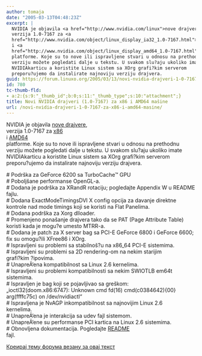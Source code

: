 ```yaml
---
author: tomaja
date: "2005-03-13T04:48:23Z"
excerpt: |
  NVIDIA je objavila <a href="http://www.nvidia.com/linux">nove drajvere</a>,
  verzija 1.0-7167 za <a
  href="http://www.nvidia.com/object/linux_display_ia32_1.0-7167.html">x86</a>
  i <a
  href="http://www.nvidia.com/object/linux_display_amd64_1.0-7167.html">AMD64</a>
  platforme. Koje su to nove ili ispravljene stvari u odnosu na prethodnu
  verziju možete pogledati dalje u tekstu. U svakom slu?aju ukoliko imate
  NVIDIAkarticu a koristite Linux sistem sa XOrg grafi?kim serverom
  preporu?ujemo da instalirate najnoviju verziju drajvera.
guid: https://forum.linuxo.org/2005/03/13/novi-nvidia-drajveri-1-0-7167-za-x86-i-amd64-masine/
id: 780
tc-thumb-fld:
- a:2:{s:9:"_thumb_id";b:0;s:11:"_thumb_type";s:10:"attachment";}
title: Novi NVIDIA drajveri (1.0-7167) za x86 i AMD64 mašine
url: /novi-nvidia-drajveri-1-0-7167-za-x86-i-amd64-masine/
---
```

NVIDIA je objavila [nove drajvere](http://www.nvidia.com/linux),  
verzija 1.0-7167 za [x86](http://www.nvidia.com/object/linux_display_ia32_1.0-7167.html)  
i [AMD64](http://www.nvidia.com/object/linux_display_amd64_1.0-7167.html)  
platforme. Koje su to nove ili ispravljene stvari u odnosu na prethodnu  
verziju možete pogledati dalje u tekstu. U svakom slu?aju ukoliko imate  
NVIDIAkarticu a koristite Linux sistem sa XOrg grafi?kim serverom  
preporu?ujemo da instalirate najnoviju verziju drajvera.<!--break-->

  
\# Podrška za GeForce 6200 sa TurboCache&#8482; GPU  
\# Poboljšane performanse OpenGL-a.  
\# Dodana je podrška za XRandR rotaciju; pogledajte Appendix W u README  
fajlu.  
\# Dodana ExactModeTimingsDVI X config opcija za davanje direktne  
kontrole nad mode timings koji se koristi na Flat Panelima.  
\# Dodana podrška za Xorg dlloader.  
\# Promenjeno ponašanje drajvera tako da se PAT (Page Attribute Table)  
koristi kada je mogu?e umesto MTRR-a.  
\# Dodana je patch za X server bag sa PCI-E GeForce 6800 i GeForce 6600;  
fix su omogu?ili XFree86 i XOrg.  
\# Ispravljeni su problemi sa stabilnoš?u na x86_64 PCI-E sistemima.  
\# Ispravljeni su problemi sa 2D rendering-om na nekim starijim  
grafi?kim ?ipovima.  
\# UnapreÄ‘ena kompatibilnost sa Linux 2.6 kernelima.  
\# Ispravljeni su problemi kompatibilnosti sa nekim SWIOTLB em64t  
sistemima.  
\# Ispravljen je bag koji se pojavljivao sa greškom:  
&#8222;ioctl32(doom.x86:6747): Unknown cmd fd(16) cmd(c0384642){00}  
arg(ffffc75c) on /dev/nvidiactl&#8220;  
\# Ispravljena je NvAGP inkompatibilnost sa najnovijim Linux 2.6  
kernelima.  
\# UnapreÄ‘ena je interakcija sa udev fajl sistemom.  
\# UnapreÄ‘ene su performanse PCI kartica na Linux 2.6 sistemima.  
\# Obnovljena dokumentacija. Pogledajte [README](ftp://download.nvidia.com/XFree86/Linux-x86/1.0-7167/README.txt)  
fajl.

[Креирај тему форума везану за овај текст](https://linuxo.org/nova-tema-na-forumu/?se_pid=780)